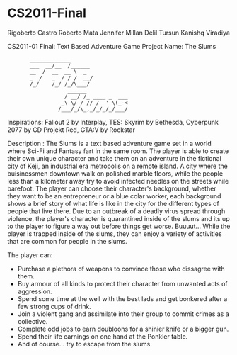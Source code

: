 # CS2011-Final

Rigoberto Castro
Roberto Mata
Jennifer Millan
Delil Tursun
Kanishq Viradiya

CS2011-01 Final: Text Based Adventure Game
Project Name: The Slums

           _____________
           ___  __/__  /______
           __  /  __  __ \  _
           _  /   _  / / /  __/
           /_/    /_/ /_/\___/
                       ______             
                      / __/ /_ ____ _  ___
                     _\ \/ / // /  ' \(_-<
                    /___/_/\_,_/_/_/_/___/

Inspirations: Fallout 2 by Interplay, TES: Skyrim by Bethesda, Cyberpunk 2077 by CD Projekt Red, GTA:V by Rockstar
 
Description : The Slums is a text based adventure game set in a world where Sci-Fi and Fantasy fart in the same room.
               The player is able to create their own unique character and take them on an adventure in the fictional city of Keji,
               an industrial era metropolis on a remote island. A city where the buisinessmen downtown walk on polished marble floors,
               while the people less than a kilometer away try to avoid infected needles on the streets while barefoot.
               The player can choose their character's background, whether they want to be an entrepreneur or a blue colar worker,
               each background shows a brief story of what life is like in the city for the different types of people that live there.
               Due to an outbreak of a deadly virus spread through violence, the player's character is quarantined inside of the
               slums and its up to the player to figure a way out before things get worse. Buuuut... While the player is trapped
               inside of the slums, they can enjoy a variety of activities that are common for people in the slums.
               
The player can:
- Purchase a plethora of weapons to convince those who dissagree with them.
- Buy armour of all kinds to protect their character from unwanted acts of aggression.
- Spend some time at the well with the best lads and get bonkered after a few strong cups of drink.
- Join a violent gang and assimilate into their group to commit crimes as a collective.
- Complete odd jobs to earn doubloons for a shinier knife or a bigger gun.
- Spend their life earnings on one hand at the Ponkler table.
- And of course... try to escape from the slums.
